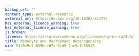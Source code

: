 ```yaml
---
backup_url: ''
content_type: external-resource
external_url: http://dx.doi.org/10.1038/nri1733
has_external_licence_warning: true
has_external_license_warning: true
is_broken: ''
license: https://creativecommons.org/licenses/by-nc-sa/4.0/
title: Monocyte and Macrophage Heterogeneity
uid: 51f0e9c7-859b-467d-9cd9-2ae9c7e35340
---
```

